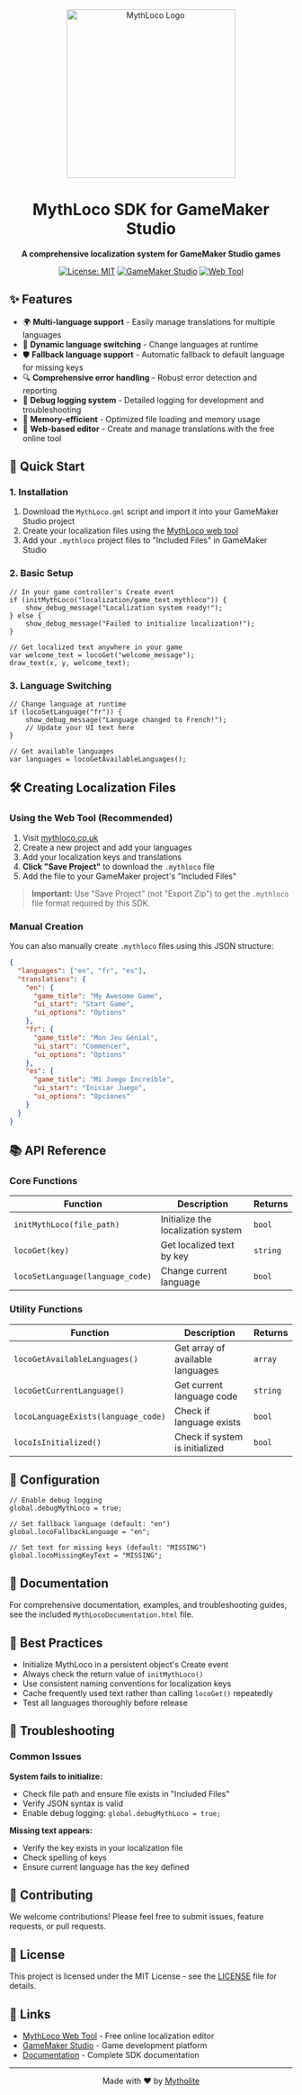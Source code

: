 <div align="center">
  <img src="https://mythloco.co.uk/assets/MythLocoLogo.png" alt="MythLoco Logo" width="300">
  
  # MythLoco SDK for GameMaker Studio
  
  **A comprehensive localization system for GameMaker Studio games**
  
  [![License: MIT](https://img.shields.io/badge/License-MIT-yellow.svg)](https://opensource.org/licenses/MIT)
  [![GameMaker Studio](https://img.shields.io/badge/GameMaker%20Studio-2022%2B-blue)](https://www.yoyogames.com/gamemaker)
  [![Web Tool](https://img.shields.io/badge/Web%20Tool-mythloco.co.uk-green)](https://mythloco.co.uk)
</div>

## ✨ Features

- 🌍 **Multi-language support** - Easily manage translations for multiple languages
- 🔄 **Dynamic language switching** - Change languages at runtime
- 🛡️ **Fallback language support** - Automatic fallback to default language for missing keys
- 🔍 **Comprehensive error handling** - Robust error detection and reporting
- 📝 **Debug logging system** - Detailed logging for development and troubleshooting
- 💾 **Memory-efficient** - Optimized file loading and memory usage
- 🎨 **Web-based editor** - Create and manage translations with the free online tool

## 🚀 Quick Start

### 1. Installation

1. Download the `MythLoco.gml` script and import it into your GameMaker Studio project
2. Create your localization files using the [MythLoco web tool](https://mythloco.co.uk)
3. Add your `.mythloco` project files to "Included Files" in GameMaker Studio

### 2. Basic Setup

```gml
// In your game controller's Create event
if (initMythLoco("localization/game_text.mythloco")) {
    show_debug_message("Localization system ready!");
} else {
    show_debug_message("Failed to initialize localization!");
}

// Get localized text anywhere in your game
var welcome_text = locoGet("welcome_message");
draw_text(x, y, welcome_text);
```

### 3. Language Switching

```gml
// Change language at runtime
if (locoSetLanguage("fr")) {
    show_debug_message("Language changed to French!");
    // Update your UI text here
}

// Get available languages
var languages = locoGetAvailableLanguages();
```

## 🛠️ Creating Localization Files

### Using the Web Tool (Recommended)

1. Visit [mythloco.co.uk](https://mythloco.co.uk)
2. Create a new project and add your languages
3. Add your localization keys and translations
4. **Click "Save Project"** to download the `.mythloco` file
5. Add the file to your GameMaker project's "Included Files"

> **Important:** Use "Save Project" (not "Export Zip") to get the `.mythloco` file format required by this SDK.

### Manual Creation

You can also manually create `.mythloco` files using this JSON structure:

```json
{
  "languages": ["en", "fr", "es"],
  "translations": {
    "en": {
      "game_title": "My Awesome Game",
      "ui_start": "Start Game",
      "ui_options": "Options"
    },
    "fr": {
      "game_title": "Mon Jeu Génial",
      "ui_start": "Commencer",
      "ui_options": "Options"
    },
    "es": {
      "game_title": "Mi Juego Increíble",
      "ui_start": "Iniciar Juego",
      "ui_options": "Opciones"
    }
  }
}
```

## 📚 API Reference

### Core Functions

| Function | Description | Returns |
|----------|-------------|---------|
| `initMythLoco(file_path)` | Initialize the localization system | `bool` |
| `locoGet(key)` | Get localized text by key | `string` |
| `locoSetLanguage(language_code)` | Change current language | `bool` |

### Utility Functions

| Function | Description | Returns |
|----------|-------------|---------|
| `locoGetAvailableLanguages()` | Get array of available languages | `array` |
| `locoGetCurrentLanguage()` | Get current language code | `string` |
| `locoLanguageExists(language_code)` | Check if language exists | `bool` |
| `locoIsInitialized()` | Check if system is initialized | `bool` |

## 🔧 Configuration

```gml
// Enable debug logging
global.debugMythLoco = true;

// Set fallback language (default: "en")
global.locoFallbackLanguage = "en";

// Set text for missing keys (default: "MISSING")
global.locoMissingKeyText = "MISSING";
```

## 📖 Documentation

For comprehensive documentation, examples, and troubleshooting guides, see the included `MythLocoDocumentation.html` file.

## 🎯 Best Practices

- Initialize MythLoco in a persistent object's Create event
- Always check the return value of `initMythLoco()`
- Use consistent naming conventions for localization keys
- Cache frequently used text rather than calling `locoGet()` repeatedly
- Test all languages thoroughly before release

## 🐛 Troubleshooting

### Common Issues

**System fails to initialize:**
- Check file path and ensure file exists in "Included Files"
- Verify JSON syntax is valid
- Enable debug logging: `global.debugMythLoco = true;`

**Missing text appears:**
- Verify the key exists in your localization file
- Check spelling of keys
- Ensure current language has the key defined

## 🤝 Contributing

We welcome contributions! Please feel free to submit issues, feature requests, or pull requests.

## 📄 License

This project is licensed under the MIT License - see the [LICENSE](LICENSE) file for details.

## 🔗 Links

- [MythLoco Web Tool](https://mythloco.co.uk) - Free online localization editor
- [GameMaker Studio](https://www.yoyogames.com/gamemaker) - Game development platform
- [Documentation](MythLocoDocumentation.html) - Complete SDK documentation

---

<div align="center">
  <p>Made with ❤️ by <a href="https://mytholite.co.uk">Mytholite</a></p>
</div>
